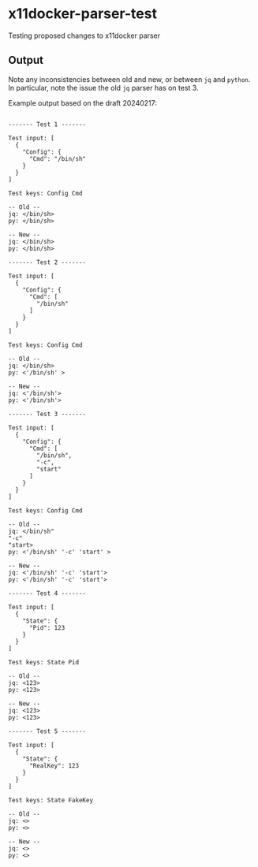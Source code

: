 # x11docker-parser-test
Testing proposed changes to x11docker parser

## Output

Note any inconsistencies between old and new, or between `jq` and `python`.
In particular, note the issue the old `jq` parser has on test 3.

Example output based on the draft 20240217:

```

------- Test 1 -------

Test input: [
  {
    "Config": {
      "Cmd": "/bin/sh"
    }
  }
]

Test keys: Config Cmd

-- Old --
jq: </bin/sh>
py: </bin/sh>

-- New --
jq: </bin/sh>
py: </bin/sh>

------- Test 2 -------

Test input: [
  {
    "Config": {
      "Cmd": [
        "/bin/sh"
      ]
    }
  }
]

Test keys: Config Cmd

-- Old --
jq: </bin/sh>
py: <'/bin/sh' >

-- New --
jq: <'/bin/sh'>
py: <'/bin/sh'>

------- Test 3 -------

Test input: [
  {
    "Config": {
      "Cmd": [
        "/bin/sh",
        "-c",
        "start"
      ]
    }
  }
]

Test keys: Config Cmd

-- Old --
jq: </bin/sh"
"-c"
"start>
py: <'/bin/sh' '-c' 'start' >

-- New --
jq: <'/bin/sh' '-c' 'start'>
py: <'/bin/sh' '-c' 'start'>

------- Test 4 -------

Test input: [
  {
    "State": {
      "Pid": 123
    }
  }
]

Test keys: State Pid

-- Old --
jq: <123>
py: <123>

-- New --
jq: <123>
py: <123>

------- Test 5 -------

Test input: [
  {
    "State": {
      "RealKey": 123
    }
  }
]

Test keys: State FakeKey

-- Old --
jq: <>
py: <>

-- New --
jq: <>
py: <>
```
